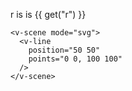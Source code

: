 <v-slider set="r" step="20" />

r is is {{ get("r") }}

```live
<v-scene mode="svg">
  <v-line
    position="50 50"
    points="0 0, 100 100"
  />
</v-scene>
```
